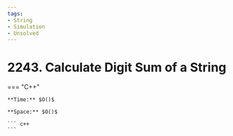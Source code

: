 ```yaml
---
tags:
- String
- Simulation
- Unsolved
---
```



# 2243. Calculate Digit Sum of a String

=== "C++"

    **Time:** $O()$

    **Space:** $O()$

    ``` c++
    ```